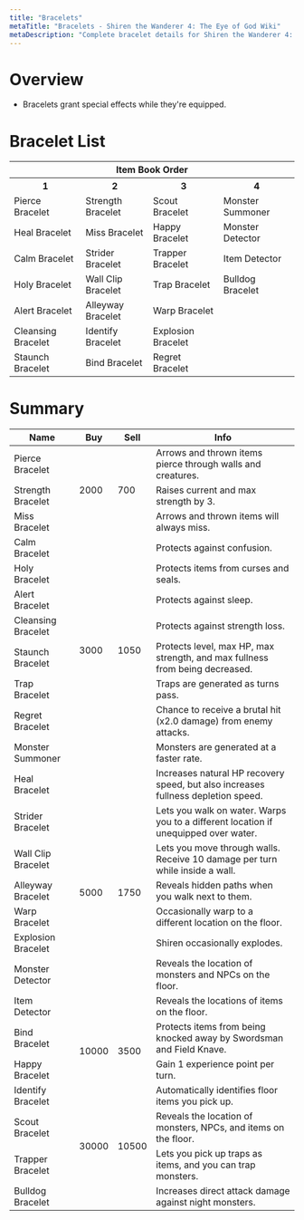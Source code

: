```yaml
---
title: "Bracelets"
metaTitle: "Bracelets - Shiren the Wanderer 4: The Eye of God Wiki"
metaDescription: "Complete bracelet details for Shiren the Wanderer 4: The Eye of God and the Devil's Navel."
---
```


# Overview

- Bracelets grant special effects while they're equipped.

# Bracelet List

<table class="itemListCentered">
  <tr>
    <th colspan="5">Item Book Order</th>
  </tr>
  <tr>
    <th>1</th>
    <th>2</th>
    <th>3</th>
    <th>4</th>
  </tr>
  <tr>
    <td class="highlightLightblue">Pierce Bracelet</td>
    <td class="highlightLightblue">Strength Bracelet</td>
    <td class="highlightLightblue">Scout Bracelet</td>
    <td class="highlightLightblue">Monster Summoner</td>
  </tr>
  <tr>
    <td class="highlightLightblue">Heal Bracelet</td>
    <td class="highlightLightblue">Miss Bracelet</td>
    <td class="highlightLightblue">Happy Bracelet</td>
    <td class="highlightLightblue">Monster Detector</td>
  </tr>
  <tr>
    <td class="highlightLightblue">Calm Bracelet</td>
    <td class="highlightLightblue">Strider Bracelet</td>
    <td class="highlightLightblue">Trapper Bracelet</td>
    <td class="highlightLightblue">Item Detector</td>
  </tr>
  <tr>
    <td class="highlightLightblue">Holy Bracelet</td>
    <td class="highlightLightblue">Wall Clip Bracelet</td>
    <td class="highlightLightblue">Trap Bracelet</td>
    <td class="highlightLightblue">Bulldog Bracelet</td>
  </tr>
  <tr>
    <td class="highlightLightblue">Alert Bracelet</td>
    <td class="highlightLightblue">Alleyway Bracelet</td>
    <td class="highlightLightblue">Warp Bracelet</td>
    <td></td>
  </tr>
  <tr>
    <td class="highlightLightblue">Cleansing Bracelet</td>
    <td class="highlightLightblue">Identify Bracelet</td>
    <td class="highlightLightblue">Explosion Bracelet</td>
    <td></td>
  </tr>
  <tr>
    <td class="highlightLightblue">Staunch Bracelet</td>
    <td class="highlightLightblue">Bind Bracelet</td>
    <td class="highlightLightblue">Regret Bracelet</td>
    <td></td>
  </tr>
</table>

# Summary

<table class="itemListCentered">
  <thead>
    <tr>
      <th>Name</th>
      <th>Buy</th>
      <th>Sell</th>
      <th>Info</th>
    </tr>
  </thead>
  <tbody>
    <tr>
      <td class="highlightYellow">Pierce Bracelet</td>
      <td rowspan="3">2000</td>
      <td rowspan="3">700</td>
      <td class="leftText">Arrows and thrown items pierce through walls and creatures.</td>
    </tr>
    <tr>
      <td class="highlightYellow">Strength Bracelet</td>
      <td class="leftText">Raises current and max strength by 3.</td>
    </tr>
    <tr>
      <td class="highlightYellow">Miss Bracelet</td>
      <td class="leftText">Arrows and thrown items will always miss.</td>
    </tr>
    <tr>
      <td class="highlightYellow">Calm Bracelet</td>
      <td rowspan="8">3000</td>
      <td rowspan="8">1050</td>
      <td class="leftText">Protects against confusion.</td>
    </tr>
    <tr>
      <td class="highlightYellow">Holy Bracelet</td>
      <td class="leftText">Protects items from curses and seals.</td>
    </tr>
    <tr>
      <td class="highlightYellow">Alert Bracelet</td>
      <td class="leftText">Protects against sleep.</td>
    </tr>
    <tr>
      <td class="highlightYellow">Cleansing Bracelet</td>
      <td class="leftText">Protects against strength loss.</td>
    </tr>
    <tr>
      <td class="highlightYellow">Staunch Bracelet</td>
      <td class="leftText">Protects level, max HP, max strength, and max fullness from being decreased.</td>
    </tr>
    <tr>
      <td class="highlightYellow">Trap Bracelet</td>
      <td class="leftText">Traps are generated as turns pass.</td>
    </tr>
    <tr>
      <td class="highlightYellow">Regret Bracelet</td>
      <td class="leftText">Chance to receive a brutal hit (x2.0 damage) from enemy attacks.</td>
    </tr>
    <tr>
      <td class="highlightYellow">Monster Summoner</td>
      <td class="leftText">Monsters are generated at a faster rate.</td>
    </tr>
    <tr>
      <td class="highlightYellow">Heal Bracelet</td>
      <td rowspan="8">5000</td>
      <td rowspan="8">1750</td>
      <td class="leftText">Increases natural HP recovery speed, but also increases fullness depletion speed.</td>
    </tr>
    <tr>
      <td class="highlightYellow">Strider Bracelet</td>
      <td class="leftText">Lets you walk on water. Warps you to a different location if unequipped over water.</td>
    </tr>
    <tr>
      <td class="highlightYellow">Wall Clip Bracelet</td>
      <td class="leftText">Lets you move through walls. Receive 10 damage per turn while inside a wall.</td>
    </tr>
    <tr>
      <td class="highlightYellow">Alleyway Bracelet</td>
      <td class="leftText">Reveals hidden paths when you walk next to them.</td>
    </tr>
    <tr>
      <td class="highlightYellow">Warp Bracelet</td>
      <td class="leftText">Occasionally warp to a different location on the floor.</td>
    </tr>
    <tr>
      <td class="highlightYellow">Explosion Bracelet</td>
      <td class="leftText">Shiren occasionally explodes.</td>
    </tr>
    <tr>
      <td class="highlightYellow">Monster Detector</td>
      <td class="leftText">Reveals the location of monsters and NPCs on the floor.</td>
    </tr>
    <tr>
      <td class="highlightYellow">Item Detector</td>
      <td class="leftText">Reveals the locations of items on the floor.</td>
    </tr>
    <tr>
      <td class="highlightYellow">Bind Bracelet</td>
      <td rowspan="2">10000</td>
      <td rowspan="2">3500</td>
      <td class="leftText">Protects items from being knocked away by Swordsman and Field Knave.</td>
    </tr>
    <tr>
      <td class="highlightYellow">Happy Bracelet</td>
      <td class="leftText">Gain 1 experience point per turn.</td>
    </tr>
    <tr>
      <td class="highlightYellow">Identify Bracelet</td>
      <td rowspan="4">30000</td>
      <td rowspan="4">10500</td>
      <td class="leftText">Automatically identifies floor items you pick up.</td>
    </tr>
    <tr>
      <td class="highlightYellow">Scout Bracelet</td>
      <td class="leftText">Reveals the location of monsters, NPCs, and items on the floor.</td>
    </tr>
    <tr>
      <td class="highlightYellow">Trapper Bracelet</td>
      <td class="leftText">Lets you pick up traps as items, and you can trap monsters.</td>
    </tr>
    <tr>
      <td class="highlightYellow">Bulldog Bracelet</td>
      <td class="leftText">Increases direct attack damage against night monsters.</td>
    </tr>
  </tbody>
</table>
